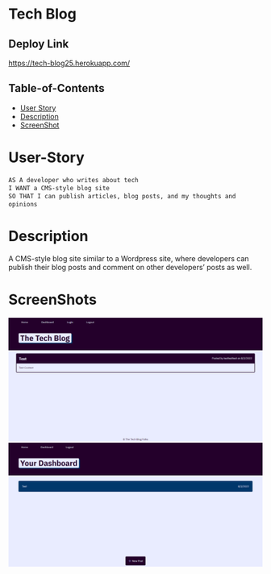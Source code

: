 # Tech Blog

## Deploy Link 
https://tech-blog25.herokuapp.com/


 ## Table-of-Contents

  * [User Story](#user-story)
  * [Description](#description)
  * [ScreenShot](#screenshots)

  
 # User-Story
```
AS A developer who writes about tech
I WANT a CMS-style blog site
SO THAT I can publish articles, blog posts, and my thoughts and opinions
```
# Description
A CMS-style blog site similar to a Wordpress site, where developers can publish their blog posts and comment on other developers’ posts as well.


# ScreenShots 

![Screenshot](public/images/screenshot.png)
![Screenshot](public/images/screenshot2.png)



